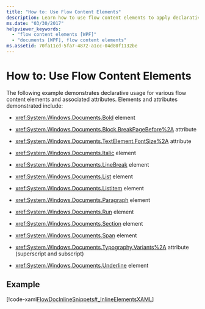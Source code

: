 ```yaml
---
title: "How to: Use Flow Content Elements"
description: Learn how to use flow content elements to apply declarative usage for various flow content elements and their associated attributes.  
ms.date: "03/30/2017"
helpviewer_keywords: 
  - "flow content elements [WPF]"
  - "documents [WPF], flow content elements"
ms.assetid: 70fa11cd-5fa7-4872-a1cc-04d80f1132be
---
```

# How to: Use Flow Content Elements

The following example demonstrates declarative usage for various flow content elements and associated attributes.  Elements and attributes demonstrated include:  
  
- <xref:System.Windows.Documents.Bold> element  
  
- <xref:System.Windows.Documents.Block.BreakPageBefore%2A> attribute  
  
- <xref:System.Windows.Documents.TextElement.FontSize%2A> attribute  
  
- <xref:System.Windows.Documents.Italic> element  
  
- <xref:System.Windows.Documents.LineBreak> element  
  
- <xref:System.Windows.Documents.List> element  
  
- <xref:System.Windows.Documents.ListItem> element  
  
- <xref:System.Windows.Documents.Paragraph> element  
  
- <xref:System.Windows.Documents.Run> element  
  
- <xref:System.Windows.Documents.Section> element  
  
- <xref:System.Windows.Documents.Span> element  
  
- <xref:System.Windows.Documents.Typography.Variants%2A> attribute (superscript and subscript)  
  
- <xref:System.Windows.Documents.Underline> element  
  
## Example  

 [!code-xaml[FlowDocInlineSnippets#_InlineElementsXAML](~/samples/snippets/csharp/VS_Snippets_Wpf/FlowDocInlineSnippets/CS/document.xaml#_inlineelementsxaml)]
